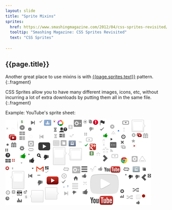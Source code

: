 ```yaml
---
layout: slide
title: "Sprite Mixins"
sprites:
  href: https://www.smashingmagazine.com/2012/04/css-sprites-revisited/
  tooltip: "Smashing Magazine: CSS Sprites Revisited"
  text: "CSS Sprites"

---
```


<section>

## {{page.title}}

Another great place to use mixins is with
<a href="{{page.sprites.href}}" target="_blank"
title="{{page.sprites.tooltip}}">{{page.sprites.text}}</a>
pattern.
{:.fragment}


CSS Sprites allow you to have many different images, icons,
etc, without incurring a lot of extra downloads by putting them all in
the same file.
{:.fragment}

</section>

<section>

Example: YouTube's sprite sheet:

![](images/youtube_sprite.png)

</section>
